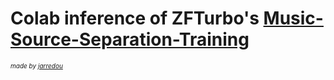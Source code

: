 # Colab inference of ZFTurbo's [Music-Source-Separation-Training](https://github.com/ZFTurbo/Music-Source-Separation-Training/)


<font size=1>*made by [jarredou](https://github.com/jarredou)*</font>
